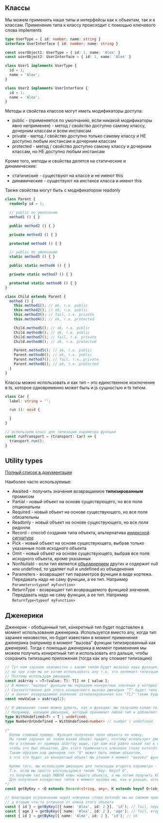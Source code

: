 ## Классы
  Мы можем применить наши типы и интерфейсы как к объектам, так и к классам. Применение типа к классу происходит с помощью ключевого слова implements

  ```typescript
  type UserType = { id: number; name: string }
  interface UserInterface { id: number; name: string }

  const userObject1: UserType = { id: 1, name: 'Alex' }
  const userObject2: UserInterface = { id: 1, name: 'Alex' }

  class User1 implements UserType {
    id = 1;
    name = 'Alex';
  }

  class User2 implements UserInterface {
    id = 1;
    name = 'Alex';
  }
  ```

  Методы и свойства классов могут иметь модификаторы доступа:
 - public - (применяется по умолчанию, если никакой модификаторы явно неприменен) - метод / свойство доступно самому классу, дочерним классам и всем инстансам
 - private - метод / свойство доступно только самому классу и НЕ доступно любым инстансам и дочерним классам
 - protected - метод / свойство доступно самому классу и дочерним классам, но НЕ доступно любым инстансам

  Кроме того, методы и свойства делятся на статические и динамические:
 - статические - существуют на классе и не имеют this
 - динамические - существуют на инстансе класса и имеют this

  Также свойства могут быть с модификатором readonly

  ```typescript
  class Parent {
    readonly id = 1;

    // public по умолчанию
    method1 () { }

    public method2 () { }

    private method3 () { }

    protected method4 () { }

    // public по умолчанию
    static method5 () { }

    public static method6 () { }

    private static method7 () { }

    protected static method8 () { }
  }

  class Child extends Parent {
    method () {
      this.method1(); // ok, т.к. public
      this.method2(); // ok, т.к. public
      this.method3(); // fail, т.к. private
      this.method4(); // ok, т.к. protected

      Child.method5(); // ok, т.к. public
      Child.method6(); // ok, т.к. public
      Child.method7(); // fail, т.к. private
      Child.method8(); // ok, т.к. protected

      Parent.method5(); // ok, т.к. public
      Parent.method6(); // ok, т.к. public
      Parent.method7(); // fail, т.к. private
      Parent.method8(); // ok, т.к. protected
    }
  }
  ```

  Классы можно использовать и как тип – это единственное исключение в ts, которое одновременно может быть и js сущностью и ts типом.

  ```typescript
  class Car {
    label: string = '';

    run (): void {

    }
  }

  // используем класс для типизации параметра функции
  const runTransport = (transport: Car) => {
    transport.run();
  }
  ```

## Utility types
[Полный список в документации](https://www.typescriptlang.org/docs/handbook/utility-types.html)

Наиболее часто используемые:
-  Awaited - получить значения возвращаемое **типизированным** промисом
-  Partial - новый объект на основе существующего, но все поля опциональны
-  Required -  новый объект на основе существующего, но все поля обязательны
-  Readonly -  новый объект на основе существующего, но все поля ридонли
-  Record - способ создания типа объекта, альтернатива [индексной сигнатуре](https://github.com/fetchMachine/tms-fe84/blob/master/01-ts_intro.md#%D0%B8%D0%BD%D0%B4%D0%B5%D0%BA%D1%81%D0%BD%D1%8B%D0%B5-%D1%81%D0%B8%D0%B3%D0%BD%D0%B0%D1%82%D1%83%D1%80%D1%8B)
-  Pick - новый объект на основе существующего, выбрав только указанные поля исходного объекта
-  Omit - новый объект на основе существующего, выбрав все поля исходного объекта, кроме указанных
-  NonNullabl - если тип является [объеденением](https://github.com/fetchMachine/tms-fe84/blob/master/01-ts_intro.md#%D0%BE%D0%B1%D1%8A%D0%B5%D0%B4%D0%B8%D0%BD%D1%91%D0%BD%D0%BD%D1%8B%D0%B5-%D0%B8-%D0%BF%D0%B5%D1%80%D0%B5%D1%81%D0%B5%D0%BA%D0%B0%D1%8E%D1%89%D0%B8%D0%B5%D1%81%D1%8F-%D1%82%D0%B8%D0%BF%D1%8B) других и содержит null или undefined, то удаляет null и undefined из объеденения
-  Parameters - возвращает тип параметров функции в виде кортежа. Передавать надо не саму функции, а ее тип. Например ``Parameters<typeof myFunction>``
-  ReturnType - возвращает тип возвращаемого функцией значения. Передавать надо не саму функции, а ее тип. Например ``ReturnType<typeof myFunction>``


## Дженерики
Дженерик - обобщенный тип, конкретный тип будет подставлен в момент использования дженерика. Используется вместо any, когда тип заранее неизвестен, но будет извествен в момент применения дженерика (например в момент "вызова" функции типизированный как дженерик). Тогда с помощью дженерика в момент применения мы можем получить конкретный тип и использовать его дальше, чтобы сохранить типизацию приложения (тогда как any сломает типизацию)

  ```typescript
  // Тут нам заранее неизвестно с каким типом будет вызвана наша функция,
  // но при этом мы не хотим использовать any т.к. это поломает типизацию (возвращаемое значение станет массив из any).
  // Поэтому используем дженерик.
  const asArray = <T>(value: T): T[] => [ value ];
  // В момент "вызова" функции мы передаем конкретные значения у которых есть конкретный тип (например тут двойка, т.е. тип number).
  // Соответственно для этого конкретного вызова дженерик "T" будет типа number,
  // а значит возвращаемое значение затипизированное как "T[]" также будет number[]
  const newValue = asArray(2);

  // О дженерике также можно думать, как о функции: мы получаем какие-то входящие параметры типы и возвращаем новый тип.
  // Например, напишем дженерик, который принимает любой тип и добавляет к нему тип undefined
  type WithUndefined<T> = T | undefined;
  type NumberOrUndefined = WithUndefined<number> // number | undefined

  /*
    Более сложный пример. Функция получения поля объекта по ключу.
    Мы также заранее не знаем какой объект придет, поэтому использует дженерик для его типизации.
    Но в отличие от примера asArray выше, где нам все равно какой тип к нам придет, тут мы хотим ограничить входящий тип,
    чтобы это был объектом. Для этого применяется ключевое слово extends.
    Таким образом наш дженерик тип "O" может быть любым объектом,
    а что это будет за конкретный объект мы узнаем в момент "вызова" функции.

    Кроме того, мы используем дженерик для типизации второго параметра - ключа объекта.
    Т.к. если мы просто воспользуемся типом "key: keyof O",
    то получим тип вида ЛЮБОЙ ключ нашего объекта, а мы хотим получить КОНКРЕТНЫЙ ключ указанный в момент вызова.
    Для получения конкретных типов в момент вызова мы, как и раньше, используем дженерик.
  */
  const getByKey = <O extends Record<string, any>, K extends keyof O>(obj: O, key: K): O[K] => obj[key];
  
  // благодаря ограничению через ключевое слово extends мы не сможем прокинуть первым параметром что-то отличное от объекта,
  // а вторым что-то отличное от ключа этого объекта
  const { id } = getByKey([{ name: 'Alex', id: 2 }], 'id'); // fail, первые параметр на объект
  const { age } = getByKey({ name: 'Alex', id: 2 }, 'age'); // fail, второй параметр не ключ объекта, т.к. поля age не существует
  const { id } = getByKey({ name: 'Alex', id: 2 }, 'id'); // ok
  ```
